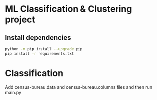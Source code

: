 # ML Classification & Clustering project

## Install dependencies

```bash
python -m pip install --upgrade pip
pip install -r requirements.txt
```
# Classification

Add census-bureau.data and census-bureau.columns files and then run main.py



